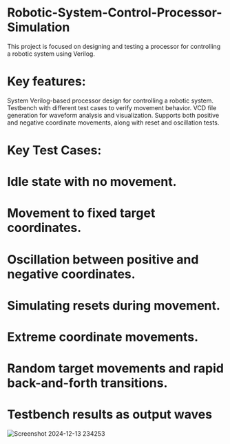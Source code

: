 # Robotic-System-Control-Processor-Simulation
This project is focused on designing and testing a processor for controlling a robotic system using Verilog. 
# Key features:

System Verilog-based processor design for controlling a robotic system.
Testbench with different test cases to verify movement behavior.
VCD file generation for waveform analysis and visualization.
Supports both positive and negative coordinate movements, along with reset and oscillation tests.
# Key Test Cases:
# Idle state with no movement.
# Movement to fixed target coordinates.
# Oscillation between positive and negative coordinates.
# Simulating resets during movement.
# Extreme coordinate movements.
# Random target movements and rapid back-and-forth transitions.
#
# Testbench results as output waves
![Screenshot 2024-12-13 234253](https://github.com/user-attachments/assets/0a24b324-a0a3-4f81-9a15-efe893669088)
